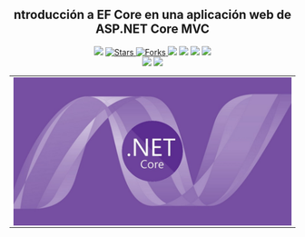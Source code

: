 <h2 align="center">ntroducción a EF Core en una aplicación web de ASP.NET Core MVC </h2>

<p align="center">
  
   </a>
    <img src="https://img.shields.io/github/languages/top/BrianMarquez3/NetCore-Framework?color=blue">
  </a>
  <a href="https://github.com/BrianMarquez3/NetCore-Framework/stargazers">
    <img src="https://img.shields.io/github/stars/BrianMarquez3/NetCore-Framework.svg?style=flat" alt="Stars">
  </a>
  <a href="https://github.com/BrianMarquez3/NetCore-Framework/network">
    <img src="https://img.shields.io/github/forks/BrianMarquez3/NetCore-Framework.svg?style=flat" alt="Forks">
  </a>
    <img src="https://img.shields.io/github/v/tag/BrianMarquez3/NetCore-Framework?color=red&label=Version&logo=.net">
  </a>
  
  </a>
    <img src="https://img.shields.io/github/languages/code-size/BrianMarquez3/NetCore-Framework">
  </a>
  
  </a>
    <img src="https://img.shields.io/github/downloads/BrianMarquez3/NetCore-Framework/total?color=green">
  </a>
  
   </a>
   <a href="https://github.com/BrianMarquez3/NetCore-Framework/network">
    <img src="https://img.shields.io/badge/Plataform-Windows-blue">
  </a><br>
 
  <img src="https://img.shields.io/github/last-commit/BrianMarquez3/NetCore-Framework?color=yellow&style=for-the-badge">
  <img src="https://img.shields.io/github/languages/count/BrianMarquez3/NetCore-Framework?style=for-the-badge">
  
</p>
  
<table align="center">
  <tr>
    <td align="center" style="padding=0;width=50%;">
      <img align="center" style="padding=0;" src="./images/asp-net-core.jpg" />
    </td>
  </tr>
</table>



